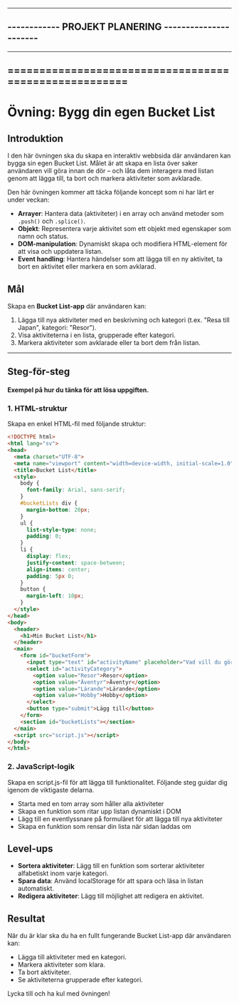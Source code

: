 
------------------------------------------------------
------------  PROJEKT PLANERING ----------------------
------------------------------------------------------








------------------------------------------------------
======================================================
------------------------------------------------------




# **Övning: Bygg din egen Bucket List**

## **Introduktion**
I den här övningen ska du skapa en interaktiv webbsida där användaren kan bygga sin egen Bucket List. Målet är att skapa en lista över saker användaren vill göra innan de dör – och låta dem interagera med listan genom att lägga till, ta bort och markera aktiviteter som avklarade.

Den här övningen kommer att täcka följande koncept som ni har lärt er under veckan:
- **Arrayer**: Hantera data (aktiviteter) i en array och använd metoder som `.push()` och `.splice()`.
- **Objekt**: Representera varje aktivitet som ett objekt med egenskaper som namn och status.
- **DOM-manipulation**: Dynamiskt skapa och modifiera HTML-element för att visa och uppdatera listan.
- **Event handling**: Hantera händelser som att lägga till en ny aktivitet, ta bort en aktivitet eller markera en som avklarad.

## **Mål**
Skapa en **Bucket List-app** där användaren kan:
1. Lägga till nya aktiviteter med en beskrivning och kategori (t.ex. "Resa till Japan", kategori: "Resor").
2. Visa aktiviteterna i en lista, grupperade efter kategori.
3. Markera aktiviteter som avklarade eller ta bort dem från listan.

---

## **Steg-för-steg**
#### Exempel på hur du tänka för att lösa uppgiften.
### **1. HTML-struktur**
Skapa en enkel HTML-fil med följande struktur:

```html
<!DOCTYPE html>
<html lang="sv">
<head>
  <meta charset="UTF-8">
  <meta name="viewport" content="width=device-width, initial-scale=1.0">
  <title>Bucket List</title>
  <style>
    body {
      font-family: Arial, sans-serif;
    }
    #bucketLists div {
      margin-bottom: 20px;
    }
    ul {
      list-style-type: none;
      padding: 0;
    }
    li {
      display: flex;
      justify-content: space-between;
      align-items: center;
      padding: 5px 0;
    }
    button {
      margin-left: 10px;
    }
  </style>
</head>
<body>
  <header>
    <h1>Min Bucket List</h1>
  </header>
  <main>
    <form id="bucketForm">
      <input type="text" id="activityName" placeholder="Vad vill du göra?" required />
      <select id="activityCategory">
        <option value="Resor">Resor</option>
        <option value="Äventyr">Äventyr</option>
        <option value="Lärande">Lärande</option>
        <option value="Hobby">Hobby</option>
      </select>
      <button type="submit">Lägg till</button>
    </form>
    <section id="bucketLists"></section>
  </main>
  <script src="script.js"></script>
</body>
</html>
```

### **2. JavaScript-logik**
Skapa en script.js-fil för att lägga till funktionalitet. Följande steg guidar dig igenom de viktigaste delarna.

* Starta med en tom array som håller alla aktiviteter
* Skapa en funktion som ritar upp listan dynamiskt i DOM
* Lägg till en eventlyssnare på formuläret för att lägga till nya aktiviteter
* Skapa en funktion som rensar din lista när sidan laddas om


## **Level-ups**

* **Sortera aktiviteter**: Lägg till en funktion som sorterar aktiviteter alfabetiskt inom varje kategori.
* **Spara data**: Använd localStorage för att spara och läsa in listan automatiskt.
* **Redigera aktiviteter**: Lägg till möjlighet att redigera en aktivitet.


## **Resultat**
När du är klar ska du ha en fullt fungerande Bucket List-app där användaren kan:

* Lägga till aktiviteter med en kategori.
* Markera aktiviteter som klara.
* Ta bort aktiviteter.
* Se aktiviteterna grupperade efter kategori.
  
Lycka till och ha kul med övningen!
